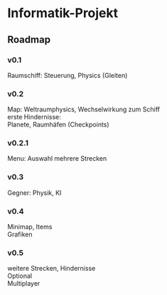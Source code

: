 # Informatik-Projekt

## Roadmap
### v0.1
Raumschiff: Steuerung, Physics (Gleiten)
### v0.2
Map: Weltraumphysics, Wechselwirkung zum Schiff   
erste Hindernisse:  
Planete, Raumhäfen (Checkpoints)
### v0.2.1
Menu: Auswahl mehrere Strecken  
### v0.3
Gegner: Physik, KI
### v0.4
Minimap, Items  
Grafiken
### v0.5
weitere Strecken, Hindernisse  
Optional  
Multiplayer
